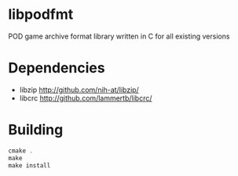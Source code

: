 # libpodfmt
POD game archive format library written in C for all existing versions

# Dependencies
- libzip http://github.com/nih-at/libzip/
- libcrc http://github.com/lammertb/libcrc/

# Building

```c
cmake .
make
make install
```
